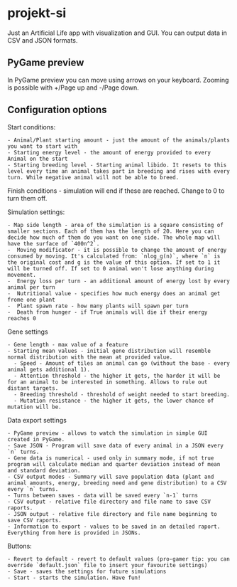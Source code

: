 # projekt-si

Just an Artificial Life app with visualization and GUI. You can output data in CSV and JSON formats.

## PyGame preview

In PyGame preview you can move using arrows on your keyboard. Zooming is possible with +/Page up and -/Page down.

## Configuration options

Start conditions:

    - Animal/Plant starting amount - just the amount of the animals/plants you want to start with
    - Starting energy level - the amount of energy provided to every Animal on the start
    - Starting breeding level - Starting animal libido. It resets to this level every time an animal takes part in breeding and rises with every turn. While negative animal will not be able to breed.

Finish conditions - simulation will end if these are reached. Change to 0 to turn them off.

Simulation settings:

    - Map side length - area of the simulation is a square consisting of smaller sections. Each of them has the length of 20. Here you can decide how much of them do you want on one side. The whole map will have the surface of `400n^2`.
    -  Moving modificator - it is possible to change the amount of energy consumed by moving. It's calculated from: `nlog_g(n)`, where `n` is the original cost and g is the value of this option. If set to 1 it will be turned off. If set to 0 animal won't lose anything during movement.
    -  Energy loss per turn - an additional amount of energy lost by every animal per turn
    -  Nutritional value - specifies how much energy does an animal get frome one plant
    -  Plant spawn rate - how many plants will spawn per turn
    -  Death from hunger - if True animals will die if their energy reaches 0

Gene settings

    - Gene length - max value of a feature
    - Starting mean values - initial gene distribution will resemble normal distribution with the mean at provided value.
      - Speed - Amount of tiles an animal can go (without the base - every animal gets additional 1).
      - Attention threshold - the higher it gets, the harder it will be for an animal to be interested in something. Allows to rule out distant targets.
      - Breeding threshold - threshold of weight needed to start breeding.
      - Mutation resistance - the higher it gets, the lower chance of mutation will be.

Data export settings

    - PyGame preview - allows to watch the simulation in simple GUI created in PyGame.
    - Save JSON - Program will save data of every animal in a JSON every `n` turns.
    - Gene data is numerical - used only in summary mode, if not true program will calculate median and quarter deviation instead of mean and standard deviation.
    - CSV output modes - Summary will save population data (plant and animal amounts, energy, breeding need and gene distribution) to a CSV every `n` turns.
    - Turns between saves - data will be saved every `n-1` turns
    - CSV output - relative file directory and file name to save CSV raports.
    - JSON output - relative file directory and file name beginning to save CSV raports.
    - Information to export - values to be saved in an detailed raport. Everything from here is provided in JSONs.

Buttons:

    - Revert to default - revert to default values (pro-gamer tip: you can override `default.json` file to insert your favourite settings)
    - Save - saves the settings for future simulations
    - Start - starts the simulation. Have fun!
